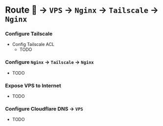 # Route 👤 -> `VPS` -> `Nginx` -> `Tailscale` -> `Nginx`


### Configure Tailscale

* Config Tailscale ACL
  * TODO


### Configure `Nginx` -> `Tailscale` -> `Nginx`

* TODO


### Expose VPS to Internet

* TODO


### Configure Cloudflare DNS -> `VPS`

* TODO
